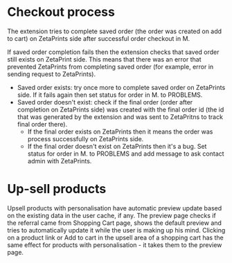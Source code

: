# Checkout process #

The extension tries to complete saved order (the order was created on add to cart) on ZetaPrints side after successful order checkout in M.

If saved order completion fails then the extension checks that saved order still exists on ZetaPrint side. This means that there was an error that prevented ZetaPrints from completing saved order (for example, error in sending request to ZetaPrints).
  * Saved order exists: try once more to complete saved order on ZetaPrints side. If it fails again then set status for order in M. to PROBLEMS.
  * Saved order doesn't exist: check if the final order (order after completion on ZetaPrints side) was created with the final order id (the id that was generated by the extension and was sent to ZetaPritns to track final order there).
    * If the final order exists on ZetaPrints then it means the order was process successfully on ZetaPrints side.
    * If the final order doesn't exist on ZetaPrints then it's a bug. Set status for order in M. to PROBLEMS and add message to ask contact admin with ZetaPrints.

# Up-sell products #
Upsell products with personalisation have automatic preview update based on the existing data in the user cache, if any.
The preview page checks if the referral came from Shopping Cart page, shows the default preview and tries to automatically update it while the user is making up his mind.
Clicking on a product link or Add to cart in the upsell area of a shopping cart has the same effect for products with personalisation - it takes them to the preview page.